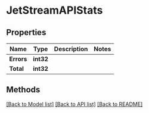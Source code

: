 # JetStreamAPIStats

## Properties

Name | Type | Description | Notes
------------ | ------------- | ------------- | -------------
**Errors** | **int32** |  | 
**Total** | **int32** |  | 

## Methods


[[Back to Model list]](../README.md#documentation-for-models) [[Back to API list]](../README.md#documentation-for-api-endpoints) [[Back to README]](../README.md)



